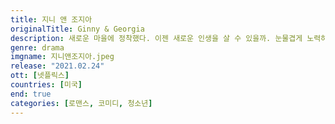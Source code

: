 ```yaml
---
title: 지니 앤 조지아
originalTitle: Ginny & Georgia
description: 새로운 마을에 정착했다. 이젠 새로운 인생을 살 수 있을까. 눈물겹게 노력하는 10대 소녀 지니와 그 애의 엄마 조지아. 하지만 조지아의 과거에 숨은 비밀이 그들의 미래를 위협한다.
genre: drama
imgname: 지니앤조지아.jpeg
release: "2021.02.24"
ott: [넷플릭스]
countries: [미국]
end: true
categories: [로맨스, 코미디, 청소년]
---
```


